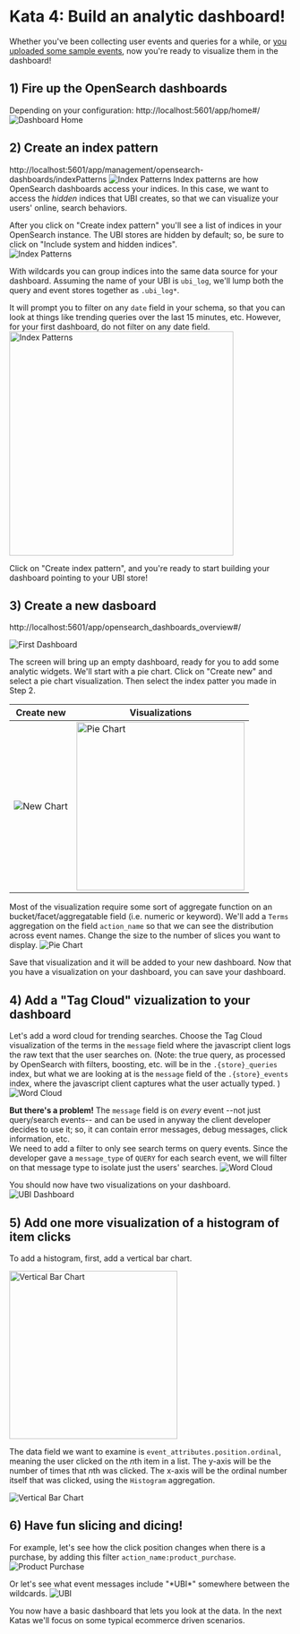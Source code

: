 # Kata 4: Build an analytic dashboard!
Whether you've been collecting user events and queries for a while, or [you uploaded some sample events](003_import_preexisting_event_data.md), now you're ready to visualize them in the dashboard!


## 1) Fire up the OpenSearch dashboards
Depending on your configuration: http://localhost:5601/app/home#/
![Dashboard Home](images/home.png "Dashboards")

## 2) Create an index pattern
http://localhost:5601/app/management/opensearch-dashboards/indexPatterns
![Index Patterns](images/index_pattern1.png "Index Patterns")
Index patterns are how OpenSearch dashboards access your indices.  In this case, we want to access the *hidden* indices that UBI creates, so that we can visualize your users' online, search behaviors.

After you click on "Create index pattern" you'll see a list of indices in your OpenSearch instance.  The UBI stores are hidden by default; so, be sure to click on "Include system and hidden indices".  
![Index Patterns](images/index_pattern2.png "Index Patterns")

With wildcards you can group indices into the same data source for your dashboard.  Assuming the name of your UBI is `ubi_log`, we'll lump both the query and event stores together as `.ubi_log*`.

It will prompt you to filter on any `date` field in your schema, so that you can look at things like trending queries over the last 15 minutes, etc.  However, for your first dashboard, do not filter on any date field. 
<img src="images/index_pattern3.png" alt="Index Patterns" width="400"/>


 Click on "Create index pattern", and you're ready to start building your dashboard pointing to your UBI store!

## 3) Create a new dasboard
http://localhost:5601/app/opensearch_dashboards_overview#/

![First Dashboard](images/first_dashboard.png "First Dashboard")

The screen will bring up an empty dashboard, ready for you to add some analytic widgets.  We'll start with a pie chart.  Click on "Create new" and select a pie chart visualization.  Then select the index patter you made in Step 2.

|Create new|Visualizations|
|---|---|
|![New Chart](images/new_widget.png "New Chart")|<img src="images/visualizations.png" alt="Pie Chart" width="300"/>|

Most of the visualization require some sort of aggregate function on an bucket/facet/aggregatable field (i.e. numeric or keyword).  We'll add a `Terms` aggregation on the field `action_name` so that we can see the distribution across event names.  Change the size to the number of slices you want to display.
![Pie Chart](images/pie.png "Pie Chart")

Save that visualization and it will be added to your new dashboard.  Now that you have a visualization on your dashboard, you can save your dashboard.

## 4) Add a "Tag Cloud" vizualization to your dashboard
Let's add a word cloud for trending searches.  Choose the Tag Cloud visualization of the terms in the `message` field where the javascript client logs the raw text that the user searches on.  (Note: the true query, as processed by OpenSearch with filters, boosting, etc. will be in the `.{store}_queries` index, but what we are looking at is the `message` field of the `.{store}_events` index, where the javascript client captures what the user actually typed. )
![Word Cloud](images/tag_cloud1.png "Word Cloud")

**But there's a problem!**  The `message` field is on *every* event --not just query/search events-- and can be used in anyway the client developer decides to use it; so, it can contain error messages, debug messages, click information, etc.  
We need to add a filter to only see search terms on query events.  Since the developer gave a `message_type` of `QUERY` for each search event, we will filter on that message type to isolate just the users' searches. 
![Word Cloud](images/tag_cloud2.png "Word Cloud")

You should now have two visualizations on your dashboard.
![UBI Dashboard](images/dashboard2.png "UBI Dashboard")

## 5) Add one more visualization of a histogram of item clicks
To add a histogram, first, add a vertical bar chart.

<img src="images/visualizations2.png" alt="Vertical Bar Chart" width="300"/>

The data field we want to examine is `event_attributes.position.ordinal`, meaning the user clicked on the *n*th item in a list.  The y-axis will be the number of times that *n*th was clicked.  The x-axis will be the ordinal number itself that was clicked, using the `Histogram` aggregation.

![Vertical Bar Chart](images/histogram.png "Vertical Bar Chart")

## 6) Have fun slicing and dicing!
For example, let's see how the click position changes when there is a purchase, by adding this filter `action_name:product_purchase`.
![Product Purchase](images/product_purchase.png "Product Purchase")

Or let's see what event messages include "\*UBI\*" somewhere between the wildcards.
![UBI](images/ubi.png "UBI")

You now have a basic dashboard that lets you look at the data.  In the next Katas we'll focus on some typical ecommerce driven scenarios.
